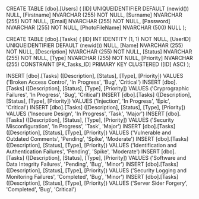 CREATE TABLE [dbo].[Users] (
    [ID]				UNIQUEIDENTIFIER DEFAULT (newid()) NULL,
    [Firstname]			NVARCHAR (255)    NOT NULL,
    [Surname]			NVARCHAR (255)    NOT NULL,
    [Email]				NVARCHAR (255)    NOT NULL,
    [Password]			NVARCHAR (255)    NOT NULL,
    [PhotoFileName]     NVARCHAR (500)    NULL
);

CREATE TABLE [dbo].[Tasks] (
    [ID]          INT   IDENTITY (1, 1) NOT NULL,
    [UserID]      UNIQUEIDENTIFIER DEFAULT (newid()) NULL,
    [Name]        NVARCHAR (255) NOT NULL,
    [Description] NVARCHAR (255) NOT NULL,
    [Status]      NVARCHAR (255) NOT NULL,
    [Type]        NVARCHAR (255) NOT NULL,
    [Priority]    NVARCHAR (255)
    CONSTRAINT [PK_Tasks_ID] PRIMARY KEY CLUSTERED ([ID] ASC)
);

INSERT [dbo].[Tasks] ([Description], [Status], [Type], [Priority]) VALUES ('Broken Access Control', 'In Progress', 'Bug', 'Critical')
INSERT [dbo].[Tasks] ([Description], [Status], [Type], [Priority]) VALUES ('Cryprographic Failures', 'In Progress', 'Bug', 'Critical')
INSERT [dbo].[Tasks] ([Description], [Status], [Type], [Priority]) VALUES ('Injection', 'In Progress', 'Epic', 'Critical')
INSERT [dbo].[Tasks] ([Description], [Status], [Type], [Priority]) VALUES ('Insecure Design', 'In Progress', 'Task', 'Major')
INSERT [dbo].[Tasks] ([Description], [Status], [Type], [Priority]) VALUES ('Security Misconfiguration', 'In Progress', 'Task', 'Major')
INSERT [dbo].[Tasks] ([Description], [Status], [Type], [Priority]) VALUES ('Vulnerable and Outdated Comments', 'Pending', 'Spike', 'Moderate')
INSERT [dbo].[Tasks] ([Description], [Status], [Type], [Priority]) VALUES ('Identification and Authentication Failures', 'Pending', 'Spike', 'Moderate')
INSERT [dbo].[Tasks] ([Description], [Status], [Type], [Priority]) VALUES ('Software and Data Integrity Failures', 'Pending', 'Bug', 'Minor')
INSERT [dbo].[Tasks] ([Description], [Status], [Type], [Priority]) VALUES ('Security Logging and Monitoring Failures', 'Completed', 'Bug', 'Minor')
INSERT [dbo].[Tasks] ([Description], [Status], [Type], [Priority]) VALUES ('Server Sider Forgery', 'Completed', 'Bug', 'Critical')